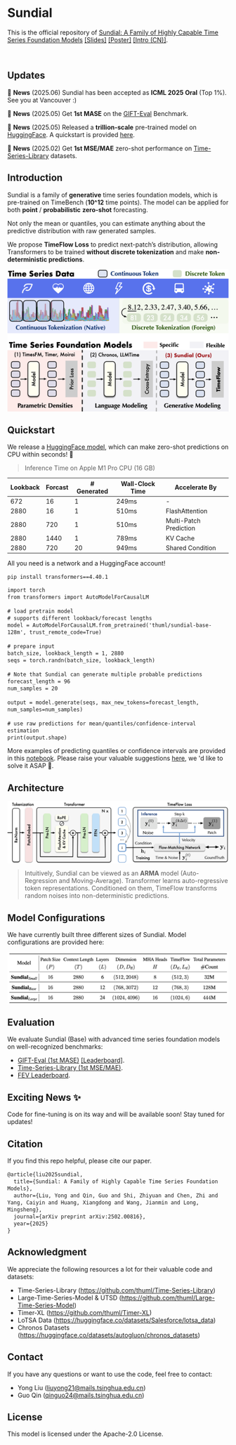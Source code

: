 # Sundial

This is the official repository of [Sundial: A Family of Highly Capable  Time Series Foundation Models](https://arxiv.org/abs/2502.00816) [[Slides]](https://cloud.tsinghua.edu.cn/f/8d526337afde465e87c9/) [[Poster]](https://cloud.tsinghua.edu.cn/f/cc2a156315e9453f99b3/) [[Intro (CN)]](https://mp.weixin.qq.com/s/y3sc2e2lmW1sqfnoK-ZdDA).

<p align="center">
<img src="./figures/cover.png" alt="" align=center />
</p>

## Updates

:triangular_flag_on_post: **News** (2025.06) Sundial has been accepted as **ICML 2025 Oral** (Top 1%). See you at Vancouver :)

:triangular_flag_on_post: **News** (2025.05) Get **1st MASE** on the [GIFT-Eval](https://huggingface.co/spaces/Salesforce/GIFT-Eval) Benchmark.

:triangular_flag_on_post: **News** (2025.05) Released a **trillion-scale** pre-trained model on [HuggingFace](https://huggingface.co/thuml/sundial-base-128m). A quickstart is provided [here](./examples/quickstart_zero_shot_generation.ipynb).

:triangular_flag_on_post: **News** (2025.02) Get **1st MSE/MAE** zero-shot performance on [Time-Series-Library](https://github.com/thuml/Time-Series-Library) datasets.

## Introduction

Sundial is a family of **generative** time series foundation models, which is pre-trained on TimeBench (**10^12** time points). The model can be applied for both **point** / **probabilistic** **zero-shot** forecasting.

Not only the mean or quantiles, you can estimate anything about the predictive distribution with raw generated samples.

We propose **TimeFlow Loss** to predict next-patch’s distribution, allowing Transformers to be trained **without discrete tokenization** and make **non-deterministic predictions**.

<p align="center">
<img src="./figures/compare.png" alt="" align=center />
</p>

## Quickstart

We release a [HuggingFace model](https://huggingface.co/thuml/sundial-base-128m), which can make zero-shot predictions on CPU within seconds! 🚀

> Inference Time on Apple M1 Pro CPU (16 GB)

| Lookback | Forcast | # Generated | Wall-Clock Time | Accelerate By         |
| --------------- | ----------------- | ------------------- | -------------- | --------------         |
| 672             | 16                | 1                   | 249ms          |       -                |
| 2880            | 16                | 1                   | 510ms          | FlashAttention         |
| 2880            | 720               | 1                   | 510ms          | Multi-Patch Prediction |
| 2880            | 1440              | 1                   | 789ms          | KV Cache               |
| 2880            | 720               | 20                  | 949ms          | Shared Condition       |

All you need is a network and a HuggingFace account!

```
pip install transformers==4.40.1
```

```
import torch
from transformers import AutoModelForCausalLM

# load pretrain model
# supports different lookback/forecast lengths
model = AutoModelForCausalLM.from_pretrained('thuml/sundial-base-128m', trust_remote_code=True) 

# prepare input
batch_size, lookback_length = 1, 2880 
seqs = torch.randn(batch_size, lookback_length)

# Note that Sundial can generate multiple probable predictions
forecast_length = 96 
num_samples = 20

output = model.generate(seqs, max_new_tokens=forecast_length, num_samples=num_samples)

# use raw predictions for mean/quantiles/confidence-interval estimation
print(output.shape) 
```

More examples of predicting quantiles or confidence intervals are provided in this [notebook](https://github.com/thuml/Sundial/blob/main/examples/quickstart_zero_shot_generation.ipynb). Please raise your valuable suggestions [here](https://huggingface.co/thuml/sundial-base-128m/discussions/new), we 'd like to solve it ASAP 🤗.



## Architecture

<p align="center">
<img src="./figures/arch.png" alt="" align=center />
</p>

> Intuitively, Sundial can be viewed as an **ARMA** model (Auto-Regression and Moving-Average). Transformer learns auto-regressive token representations. Conditioned on them, TimeFlow transforms random noises into non-deterministic predictions.

## Model Configurations

We have currently built three different sizes of Sundial. Model configurations are provided here:

<p align="center">
<img src="./figures/config.png" alt="" align=center />
</p>

## Evaluation

We evaluate Sundial (Base) with advanced time series foundation models on well-recognized benchmarks:

- [GIFT-Eval (1st MASE)](https://cdn-uploads.huggingface.co/production/uploads/64fbe24a2d20ced4e91de38a/3BxatwayhK5GAoqMf1oHv.png) [[Leaderboard]](https://huggingface.co/spaces/Salesforce/GIFT-Eval).
- [Time-Series-Library (1st MSE/MAE)](https://cdn-uploads.huggingface.co/production/uploads/64fbe24a2d20ced4e91de38a/5VqnFwWTWoYz877Zkluiw.png).
- [FEV Leaderboard](https://cdn-uploads.huggingface.co/production/uploads/64fbe24a2d20ced4e91de38a/mrKL9QmX-aX8rCiwxKgmA.png).

## Exciting News ✨

 Code for fine-tuning is on its way and will be available soon! Stay tuned for updates!

## Citation

If you find this repo helpful, please cite our paper. 


```
@article{liu2025sundial,
  title={Sundial: A Family of Highly Capable Time Series Foundation Models},
  author={Liu, Yong and Qin, Guo and Shi, Zhiyuan and Chen, Zhi and Yang, Caiyin and Huang, Xiangdong and Wang, Jianmin and Long, Mingsheng},
  journal={arXiv preprint arXiv:2502.00816},
  year={2025}
}
```

## Acknowledgment

We appreciate the following resources a lot for their valuable code and datasets:

- Time-Series-Library (https://github.com/thuml/Time-Series-Library)
- Large-Time-Series-Model & UTSD (https://github.com/thuml/Large-Time-Series-Model)
- Timer-XL (https://github.com/thuml/Timer-XL)
- LoTSA Data (https://huggingface.co/datasets/Salesforce/lotsa_data)
- Chronos Datasets (https://huggingface.co/datasets/autogluon/chronos_datasets)

## Contact

If you have any questions or want to use the code, feel free to contact:

* Yong Liu (liuyong21@mails.tsinghua.edu.cn)
* Guo Qin (qinguo24@mails.tsinghua.edu.cn)

## License

This model is licensed under the Apache-2.0 License.
